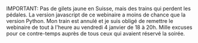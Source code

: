 IMPORTANT: Pas de gilets jaune en Suisse, mais des trains qui perdent les pédales. 
La version javascript de ce webinaire a moins de chance que la version Python. 
Mon train est annulé et je suis obligé de remettre le webinaire de tout à l'heure au 
vendredi 4 janvier de 18 à 20h. Mille excuses pour ce contre-temps auprès de tous ceux 
qui avaient réservé la soirée.
